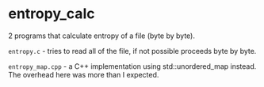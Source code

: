 # entropy_calc
2 programs that calculate entropy of a file (byte by byte).

`entropy.c` - tries to read all of the file, if not possible proceeds byte by byte.

`entropy_map.cpp` - a C++ implementation using std::unordered_map instead. The overhead here was more than I expected.
